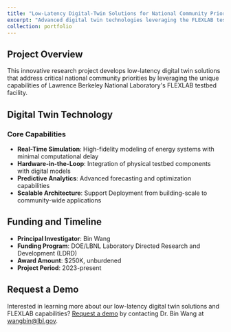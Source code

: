 ```yaml
---
title: "Low-Latency Digital-Twin Solutions for National Community Priorities"
excerpt: "Advanced digital twin technologies leveraging the FLEXLAB testbed for real-time energy system optimization. <br/><strong>Funding:</strong> DOE/LBNL LDRD, $250K as P.I."
collection: portfolio
---
```


## Project Overview

This innovative research project develops low-latency digital twin solutions that address critical national community priorities by leveraging the unique capabilities of Lawrence Berkeley National Laboratory's FLEXLAB testbed facility.

## Digital Twin Technology

### Core Capabilities
* **Real-Time Simulation**: High-fidelity modeling of energy systems with minimal computational delay
* **Hardware-in-the-Loop**: Integration of physical testbed components with digital models
* **Predictive Analytics**: Advanced forecasting and optimization capabilities
* **Scalable Architecture**: Support Deployment from building-scale to community-wide applications

## Funding and Timeline

* **Principal Investigator**: Bin Wang
* **Funding Program**: DOE/LBNL Laboratory Directed Research and Development (LDRD)
* **Award Amount**: $250K, unburdened
* **Project Period**: 2023-present

## Request a Demo

Interested in learning more about our low-latency digital twin solutions and FLEXLAB capabilities? [Request a demo](mailto:wangbin@lbl.gov?subject=Digital%20Twin%20FLEXLAB%20Demo%20Request&body=Hello%20Dr.%20Wang,%0A%0AI%20am%20interested%20in%20learning%20more%20about%20your%20low-latency%20digital%20twin%20solutions%20leveraging%20the%20FLEXLAB%20testbed.%0A%0APlease%20let%20me%20know%20your%20availability%20for%20a%20demonstration.%0A%0AThank%20you!) by contacting Dr. Bin Wang at wangbin@lbl.gov.

